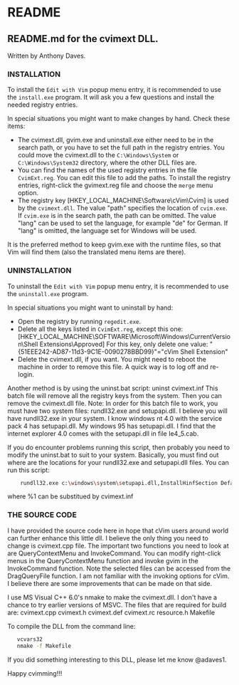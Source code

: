 # README

## README.md for the cvimext DLL.

Written by Anthony Daves.


### INSTALLATION

To install the `Edit with Vim` popup menu entry, it is recommended to use the
`install.exe` program.  It will ask you a few questions and install the needed
registry entries.

In special situations you might want to make changes by hand.  Check these
items:
- The cvimext.dll, gvim.exe and uninstall.exe either need to be in the search
  path, or you have to set the full path in the registry entries.  You could
  move the cvimext.dll to the `C:\Windows\System` or `C:\Windows\System32`
  directory, where the other DLL files are.
- You can find the names of the used registry entries in the file
  `CvimExt.reg`.  You can edit this file to add the paths.  To install the
  registry entries, right-click the gvimext.reg file and choose the `merge`
  menu option.
- The registry key [HKEY_LOCAL_MACHINE\Software\cVim\Cvim] is used by the
  `cvimext.dll`.  The value "path" specifies the location of `cvim.exe`.  If
  `cvim.exe` is in the search path, the path can be omitted.  The value "lang"
  can be used to set the language, for example "de" for German.  If "lang" is
  omitted, the language set for Windows will be used.

It is the preferred method to keep gvim.exe with the runtime files, so that
Vim will find them (also the translated menu items are there).


### UNINSTALLATION

To uninstall the `Edit with Vim` popup menu entry, it is recommended to use
the `uninstall.exe` program.

In special situations you might want to uninstall by hand:
- Open the registry by running `regedit.exe`.
- Delete all the keys listed in `CvimExt.reg`, except this one:
  [HKEY_LOCAL_MACHINE\SOFTWARE\Microsoft\Windows\CurrentVersion\Shell Extensions\Approved]
  For this key, only delete one value:
  "{51EEE242-AD87-11d3-9C1E-0090278BBD99}"="cVim Shell Extension"
- Delete the cvimext.dll, if you want.  You might need to reboot the machine
  in order to remove this file.  A quick way is to log off and re-login.

Another method is by using the uninst.bat script:
    uninst cvimext.inf
This batch file will remove all the registry keys from the system.  Then you
can remove the cvimext.dll file.
Note: In order for this batch file to work, you must have two system files:
rundll32.exe and setupapi.dll.  I believe you will have rundll32.exe in your
system.  I know windows nt 4.0 with the service pack 4 has setupapi.dll.  My
windows 95 has setupapi.dll.  I find that the internet explorer 4.0 comes with
the setupapi.dll in file Ie4_5.cab.

If you do encounter problems running this script, then probably you need to
modify the uninst.bat to suit to your system.  Basically, you must find out
where are the locations for your rundll32.exe and setupapi.dll files.
You can run this script:
```bash
    rundll32.exe c:\windows\system\setupapi.dll,InstallHinfSection DefaultUninstall 128 %1
```
where %1 can be substitued by cvimext.inf


### THE SOURCE CODE

I have provided the source code here in hope that cVim users around world can
further enhance this little dll.  I believe the only thing you need to change
is cvimext.cpp file.  The important two functions you need to look at are
QueryContextMenu and InvokeCommand.  You can modify right-click menus in the
QueryContextMenu function and invoke gvim in the InvokeCommand function.  Note
the selected files can be accessed from the DragQueryFile function.  I am not
familiar with the invoking options for cVim.  I believe there are some
improvements that can be made on that side.

I use MS Visual C++ 6.0's nmake to make the cvimext.dll.  I don't have a
chance to try earlier versions of MSVC.  The files that are required for build
are:
	cvimext.cpp
	cvimext.h
	cvimext.def
	cvimext.rc
	resource.h
	Makefile

To compile the DLL from the command line:
```bash
   vcvars32
   nmake -f Makefile
```

If you did something interesting to this DLL, please let me know
@adaves1.

Happy cvimming!!!
